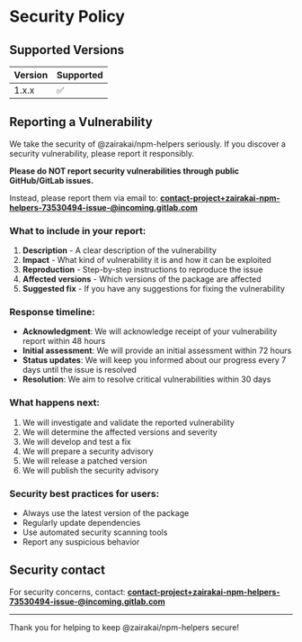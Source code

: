 # Security Policy

## Supported Versions

| Version | Supported          |
| ------- | ------------------ |
| 1.x.x   | :white_check_mark: |

## Reporting a Vulnerability

We take the security of @zairakai/npm-helpers seriously. If you discover a security vulnerability, please report it responsibly.

**Please do NOT report security vulnerabilities through public GitHub/GitLab issues.**

Instead, please report them via email to: **contact-project+zairakai-npm-helpers-73530494-issue-@incoming.gitlab.com**

### What to include in your report:

1. **Description** - A clear description of the vulnerability
2. **Impact** - What kind of vulnerability it is and how it can be exploited
3. **Reproduction** - Step-by-step instructions to reproduce the issue
4. **Affected versions** - Which versions of the package are affected
5. **Suggested fix** - If you have any suggestions for fixing the vulnerability

### Response timeline:

- **Acknowledgment**: We will acknowledge receipt of your vulnerability report within 48 hours
- **Initial assessment**: We will provide an initial assessment within 72 hours
- **Status updates**: We will keep you informed about our progress every 7 days until the issue is resolved
- **Resolution**: We aim to resolve critical vulnerabilities within 30 days

### What happens next:

1. We will investigate and validate the reported vulnerability
2. We will determine the affected versions and severity
3. We will develop and test a fix
4. We will prepare a security advisory
5. We will release a patched version
6. We will publish the security advisory

### Security best practices for users:

- Always use the latest version of the package
- Regularly update dependencies
- Use automated security scanning tools
- Report any suspicious behavior

## Security contact

For security concerns, contact: **contact-project+zairakai-npm-helpers-73530494-issue-@incoming.gitlab.com**

---

Thank you for helping to keep @zairakai/npm-helpers secure!
